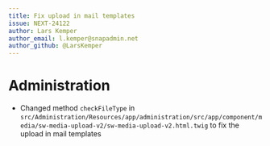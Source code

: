 ```yaml
---
title: Fix upload in mail templates
issue: NEXT-24122
author: Lars Kemper
author_email: l.kemper@snapadmin.net
author_github: @LarsKemper
---
```

# Administration
* Changed method `checkFileType` in `src/Administration/Resources/app/administration/src/app/component/media/sw-media-upload-v2/sw-media-upload-v2.html.twig` to fix the upload in mail templates
